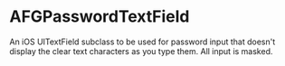 AFGPasswordTextField
====================

An iOS UITextField subclass to be used for password input that doesn't display the clear text characters as you type them. All input is masked.